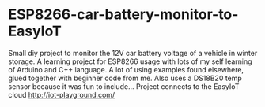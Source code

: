 # ESP8266-car-battery-monitor-to-EasyIoT
Small diy project to monitor the 12V car battery voltage of a vehicle in winter storage.
A learning project for ESP8266 usage with lots of my self learning of Arduino and C++ language.
A lot of using examples found elsewhere, glued together with beginner code from me.
Also uses a DS18B20 temp sensor because it was fun to include...
Project connects to the EasyIoT cloud http://iot-playground.com/ 
